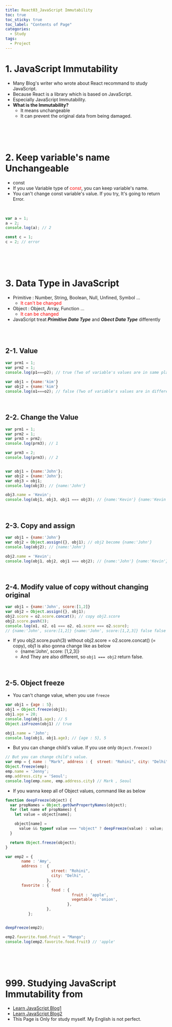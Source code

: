 ```yaml
---
title: React03_JavaScript Immutability
toc: true
toc_sticky: true
toc_label: "Contents of Page"
categories:
  - Study
tags:
  - Project
---
```


# 1. JavaScript Immutability
* Many Blog's writer who wrote about React recommand to study JavaScript.
* Because React is a library which is based on JavaScript.
* Especially JavaScript Immutability.
* **What is the Immutability?**
  * It means unchangeable
  * It can prevent the original data from being damaged.

<br><br><br>

# 2. Keep variable's name Unchangeable
* const
* If you use Variable type of <span style="color:red">const</span>, you can keep variable's name.
* You can't change const variable's value. If you try, It's going to return Error.

<br>

```Javascript
var a = 1; 
a = 2;
console.log(a); // 2

const c = 1;
c = 2; // error
```

<br><br><br>

# 3. Data Type in JavaScript
* Primitive : Number, String, Boolean, Null, Unfined, Symbol ...
  * <span style="color:red">It can't be changed</span> 
* Object : Object, Array, Function ...
  * <span style="color:red">It can be changed</span>  
* JavaScript treat ***Primitive Data Type*** and ***Obect Data Type*** differently

<br><br>

## 2-1. Value

```JavaScript
var prm1 = 1;
var prm2 = 1;
console.log(p1===p2); // true (Two of variable's values are in same place.)
 
var obj1 = {name:'kim'}
var obj2 = {name:'kim'}
console.log(o1===o2); // false (Two of variable's values are in different place.)
```

<br>

## 2-2. Change the Value

```JavaScript
var prm1 = 1;
var prm2 = 1;
var prm3 = prm2;
console.log(prm3); // 1

var prm3 = 2;
console.log(prm3); // 2


var obj1 = {name:'John'};
var obj2 = {name:'John'};
var obj3 = obj1; 
console.log(obj3); // {name:'John'}

obj3.name = 'Kevin';
console.log(obj1, obj3, obj1 === obj3); // {name:'Kevin'} {name:'Kevin'} true
```

<br>

## 2-3. Copy and assign

```JavaScript
var obj1 = {name:'John'}
var obj2 = Object.assign({}, obj1); // obj2 become {name:'John'}
console.log(obj2); // {name:'John'}

obj2.name = 'Kevin';
console.log(obj1, obj2, obj1 === obj2); // {name:'John'} {name:'Kevin'} false
```

<br>

## 2-4. Modify value of copy without changing original

```JavaScript
var obj1 = {name:'John', score:[1,2]}
var obj2 = Object.assign({}, obj1);
obj2.score = o2.score.concat(); // copy obj2.score
obj2.score.push(3);
console.log(o1, o2, o1 === o2, o1.score === o2.score);
// {name:'John', score:[1,2]} {name:'John', score:[1,2,3]} false false
```


* If you obj2.score.push(3) without obj2.score = o2.score.concat() (= copy),  obj1 is also gonna change like as below
  * {name:'John', score: [1,2,3]}
  * And They are also different,  so `obj1 === obj2` return false.  

<br>

## 2-5. Object freeze
* You can't change value, when you use `freeze`  

```JavaScript
var obj1 = {age : 5};
obj1 = Object.freeze(obj1);
obj1.age = 20;
console.log(obj1.age); // 5
Object.isFrozen(obj1) // true

obj1.name = 'John';
console.log(obj1, obj1.age); // {age : 5}, 5
```


* But you can change child's value. If you use only `Object.freeze()`  

```JavaScript
// But you can change child's value.
var emp = { name : "Mark", address : {  street: "Rohini", city: "Delhi",  }, };
Object.freeze(emp);
emp.name = 'Jenny';
emp.address.city = 'Seoul';
console.log(emp.name, emp.address.city) // Mark , Seoul
```


* If you wanna keep all of Object values, command like as below  

```JavaScript
function deepFreeze(object) {
  var propNames = Object.getOwnPropertyNames(object);
  for (let name of propNames) {
    let value = object[name];

    object[name] =
      value && typeof value === "object" ? deepFreeze(value) : value;
  }

  return Object.freeze(object);
}

var emp2 = {
       name : 'Amy',
       address :  {
                    street: "Rohini",
                    city: "Delhi",
                  },
       favorite : {
                    food : {
                             fruit : 'apple',
                             vegetable : 'onion',
                           },
                  },
          };


deepFreeze(emp2);

emp2.favorite.food.fruit = "Mango";
console.log(emp2.favorite.food.fruit) // 'apple'
```

<br><br><br>


# 999. Studying JavaScript Immutability from
* [Learn JavaScript Blog1](https://geniee.tistory.com/6)
* [Learn JavaScript Blog2](https://developer.mozilla.org/ko/docs/Web/JavaScript/Reference/Global_Objects/Object/freeze)
* This Page is Only for study myself. My English is not perfect.

